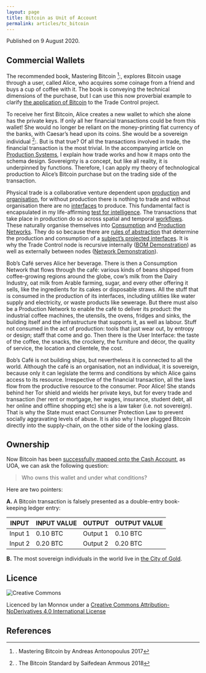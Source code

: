 ```yaml
---
layout: page
title: Bitcoin as Unit of Account
permalink: articles/tc_bitcoin
---
```

Published on 9 August 2020.

## Commercial Wallets

The recommended book, Mastering Bitcoin [^1]:, explores Bitcoin usage through a user, called Alice, who acquires some coinage from a friend and buys a cup of coffee with it. The book is conveying the technical dimensions of the purchase, but I can use this now proverbial example to clarify [the application of Bitcoin](../tutorials/bitcoin) to the Trade Control project.

To receive her first Bitcoin, Alice creates a new wallet to which she alone has the private keys. If only all her financial transactions could be from this wallet! She would no longer be reliant on the money-printing fiat currency of the banks, with Caesar’s head upon its coins. She would be a sovereign individual [^2]:. But is that true? Of all the transactions involved in trade, the financial transaction is the most trivial. In the accompanying article on [Production Systems](tc_production), I explain how trade works and how it maps onto the schema design. Sovereignty is a concept, but like all reality, it is underpinned by functions. Therefore, I can apply my theory of technological production to Alice’s Bitcoin purchase but on the trading side of the transaction.

Physical trade is a collaborative venture dependent upon [production](tc_production#production) and [organisation](tc_production#organisations), for without production there is nothing to trade and without organisation there are no [interfaces](tc_production#interfaces) to produce. This fundamental fact is encapsulated in my life-affirming [test for intelligence](tc_production#intelligence-test). The transactions that take place in production do so across spatial and temporal [workflows](tc_production#workflow). These naturally organise themselves into [Consumption](tc_production#consumption-networks) and [Production Networks](tc_production#production-networks). They do so because there are [rules of abstraction](tc_production#component-definition) that determine the production and consumption of a [subject’s projected interfaces](tc_production#subjects-and-objects). It is why the Trade Control node is recursive internally ([BOM Demonstration](../tutorials/manufacturing#bom-specification)) as well as externally between nodes ([Network Demonstration](../tutorials/network_overview)).

Bob’s Café serves Alice her beverage. There is then a Consumption Network that flows through the café: various kinds of beans shipped from coffee-growing regions around the globe, cow’s milk from the Dairy Industry, oat milk from Arable farming, sugar, and every other offering it sells, like the ingredients for its cakes or disposable straws. All the stuff that is consumed in the production of its interfaces, including utilities like water supply and electricity, or waste products like sewerage. But there must also be a Production Network to enable the café to deliver its product: the industrial coffee machines, the utensils, the ovens, fridges and sinks, the building itself and the infrastructure that supports it, as well as labour. Stuff not consumed in the act of production: tools that just wear out, by entropy or design; staff that come and go. Then there is the User Interface: the taste of the coffee, the snacks, the crockery, the furniture and décor, the quality of service, the location and clientele, the cost.

Bob’s Café is not building ships, but nevertheless it is connected to all the world. Although the café is an organisation, not an individual, it is sovereign, because only it can legislate the terms and conditions by which Alice gains access to its resource. Irrespective of the financial transaction, all the laws flow from the productive resource to the consumer. Poor Alice! She stands behind her Tor shield and wields her private keys, but for every trade and transaction (her rent or mortgage, her wages, insurance, student debt, all her online and offline shopping etc) she is a law taker (i.e. not sovereign). That is why the State must enact Consumer Protection Law to prevent socially aggravating levels of abuse. It is also why I have plugged Bitcoin directly into the supply-chain, on the other side of the looking glass.

## Ownership

Now Bitcoin has been [successfully mapped onto the Cash Account](https://tradecontrol.github.io/bitcoin), as UOA, we can ask the following question:

> Who owns this wallet and under what conditions?

Here are two pointers:

**A.**  A Bitcoin transaction is falsely presented as a double-entry book-keeping ledger entry:

| INPUT   | INPUT VALUE | OUTPUT   | OUTPUT VALUE |
|---------|-------------|----------|--------------|
| Input 1 | 0.10 BTC    | Output 1 | 0.10 BTC     |
| Input 2 | 0.20 BTC    | Output 2 | 0.20 BTC     |

**B.**  The most sovereign individuals in the world live in [the City of Gold](https://en.wikipedia.org/wiki/Monaco).

## Licence

![Creative Commons](https://i.creativecommons.org/l/by-nd/4.0/88x31.png) 

Licenced by Ian Monnox under a [Creative Commons Attribution-NoDerivatives 4.0 International License](http://creativecommons.org/licenses/by-nd/4.0/) 

## References

[^1]:. Mastering Bitcoin by Andreas Antonopoulus 2017
[^2]:. The Bitcoin Standard by Saifedean Ammous 2018
